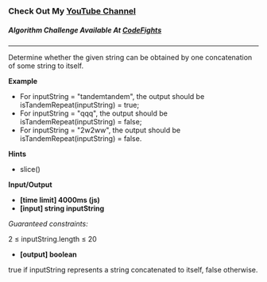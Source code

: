 ### Check Out My [YouTube Channel](https://www.YouTube.com/CodingTutorials360)

##### Algorithm Challenge Available At [CodeFights](https://codefights.com/arcade/code-arcade/book-market/2SDWWyHY9Xw5CpphY)
---
Determine whether the given string can be obtained by one concatenation of some string to itself.

**Example**

-   For inputString = "tandemtandem", the output should be
isTandemRepeat(inputString) = true;
-   For inputString = "qqq", the output should be
isTandemRepeat(inputString) = false;
-   For inputString = "2w2ww", the output should be
isTandemRepeat(inputString) = false.

**Hints**
-   slice()

**Input/Output**

- **[time limit] 4000ms (js)**
- **[input] string inputString**

*Guaranteed constraints:*

2 ≤ inputString.length ≤ 20

-   **[output] boolean**

true if inputString represents a string concatenated to itself, false otherwise.